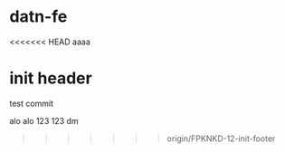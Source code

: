 # datn-fe

<<<<<<< HEAD
aaaa

init header
=======

test commit

alo alo 123 123 dm
>>>>>>> origin/FPKNKD-12-init-footer

